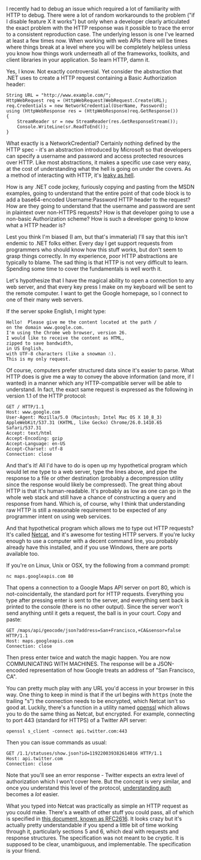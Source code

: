 [1]: http://www.joelonsoftware.com/articles/LeakyAbstractions.html
[2]: http://www.w3.org/Protocols/rfc2616/rfc2616.html
[3]: http://netcat.sourceforge.net/
[4]: http://www.w3.org/Protocols/rfc2616/rfc2616-sec14.html
[5]: http://www.openssl.org/
[6]: https://dev.twitter.com/docs/auth/implementing-sign-twitter

I recently had to debug an issue which required a lot of familiarity with
HTTP to debug.  There were a lot of random workarounds to the problem ("if I
disable feature X it works") but only when a developer clearly articulated
the exact problem with the HTTP response was it possible to trace the error
to a consistent reproduction case.  The underlying lesson is one I've learned
at least a few times now.  When working with web APIs there will be times
where things break at a level where you will be completely helpless unless
you know how things work underneath all of the frameworks, toolkits, and
client libraries in your application.  So learn HTTP, damn it.

<!--BREAK-->

Yes, I know.  Not exactly controversial.  Yet consider the abstraction
that .NET uses to create a HTTP request containing a Basic Authorization header:

    String URL = "http://www.example.com/";
    HttpWebRequest req = (HttpWebRequest)WebRequest.Create(URL);
    req.Credentials = new NetworkCredential(UserName, Password);
    using (HttpWebResponse res = (HttpWebResponse)req.GetResponse())
    {
        StreamReader sr = new StreamReader(res.GetResponseStream());
        Console.WriteLine(sr.ReadToEnd());
    }

What exactly is a NetworkCredential?  Certainly nothing defined by the
HTTP spec - it's an abstraction introduced by Microsoft so that
developers can specify a username and password and access protected
resources over HTTP.  Like most abstractions, it makes a specific use
case very easy, at the cost of understanding what the hell is going on
under the covers.  As a method of interacting with HTTP,
it's [leaky as hell][1].

How is any .NET code jockey, furiously copying and pasting from the MSDN
examples, going to understand that the entire point of that code block
is to add a base64-encoded Username:Password HTTP header to the request?
How are they going to understand that the username and password are sent
in plaintext over non-HTTPS requests?  How is that developer going to use
a non-basic Authorization scheme?  How is such a developer going
to know what a HTTP header is?

Lest you think I'm biased (I am, but that's immaterial) I'll say that
this isn't endemic to .NET folks either.  Every day I get support requests
from programmers who should know how this stuff works, but don't seem to
grasp things correctly.  In my experience, poor HTTP abstractions are
typically to blame.  The sad thing is that HTTP is not very difficult
to learn.  Spending some time to cover the fundamentals is well worth it.

Let's hypothesize that I have the magical ability to open a connection to
 any web server, and that every key press I make on my keyboard will be sent
to the remote computer.  I want to get the Google homepage, so I connect to one
of their many web servers.

If the server spoke English, I might type:

    Hello!  Please give me the content located at the path /
    on the domain www.google.com.
    I'm using the Chrome web browser, version 26.
    I would like to receive the content as HTML,
    zipped to save bandwidth,
    in US English,
    with UTF-8 characters (like a snowman ☃).
    This is my only request.

Of course, computers prefer structured data since it's easier to parse.
What HTTP does is give me a way to convey the above information (and more,
if I wanted) in a manner which any HTTP-compatible server will be able to
understand.  In fact, the exact same request is expressed as the following
in version 1.1 of the HTTP protocol:

    GET / HTTP/1.1
    Host: www.google.com
    User-Agent: Mozilla/5.0 (Macintosh; Intel Mac OS X 10_8_3) AppleWebKit/537.31 (KHTML, like Gecko) Chrome/26.0.1410.65 Safari/537.31
    Accept: text/html
    Accept-Encoding: gzip
    Accept-Language: en-US
    Accept-Charset: utf-8
    Connection: close

And that's it!  All I'd have to do is open up my hypothetical program
which would let me type to a web server, type the lines above, and pipe
the response to a file or other destination (probably a decompression utility
since the response would likely be compressed).  The great thing about HTTP is that
it's human-readable.  It's probably as low as one can go in the whole web
stack and still have a chance of constructing a query and response from hand.
Which is, of course, why I think that understanding raw HTTP is still a
reasonable requirement to be expected of any programmer intent on using web
services.

And that hypothetical program which allows me to type out HTTP requests?
It's called [Netcat][3], and it's awesome for testing HTTP servers.
If you're lucky enough
to use a computer with a decent command line, you probably already have this
installed, and if you use Windows, there are ports available too.

If you're on Linux, Unix or OSX, try the following from a command prompt:

    nc maps.googleapis.com 80

That opens a connection to a Google Maps API server on port 80, which is
not-coincidentally, the standard port for HTTP requests.  Everything you type
after pressing enter is sent to the server, and everything sent back is
printed to the console (there is no other output).  Since the server won't send
anything until it gets a request, the ball is in your court.  Copy and paste:

    GET /maps/api/geocode/json?address=San+Francisco,+CA&sensor=false HTTP/1.1
    Host: maps.googleapis.com
    Connection: close

Then press enter twice and watch the magic happen.  You are now
COMMUNICATING WITH MACHINES.  The response will be a JSON-encoded
representation of how Google treats an address of "San Francisco, CA".

You can pretty much play with any URL you'd access in your browser in
this way.   One thing to keep in mind is that if the url begins
with <tt>https</tt> (note the trailing "s") the connection needs to be
encrypted, which Netcat isn't so good at.  Luckily, there's a function in
a utility named [openssl][5] which allows you to do the same thing as
Netcat, but encrypted.  For example, connecting to port 443 (standard
for HTTPS) of a Twitter API server:

    openssl s_client -connect api.twitter.com:443

Then you can issue commands as usual:

    GET /1.1/statuses/show.json?id=119220039382614016 HTTP/1.1
    Host: api.twitter.com
    Connection: close

Note that you'll see an error response - Twitter expects an extra level of
authorization which I won't cover here.  But the concept is very similar,
and once you understand this level of the protocol,
[understanding auth][6] becomes a _lot_ easier.

What you typed into Netcat was practically as simple an HTTP request as you
could make.  There's a wealth of other stuff you could pass, all of which
is specified in [this document, known as RFC2616][2].  It looks crazy but
it's actually pretty understandable if you spend a little bit of time
working through it, particularly sections 5 and 6, which deal with requests
and response structures.  The specification was not meant to be cryptic.
It is supposed to be clear, unambiguous, and implementable.  The
specification is your friend.

